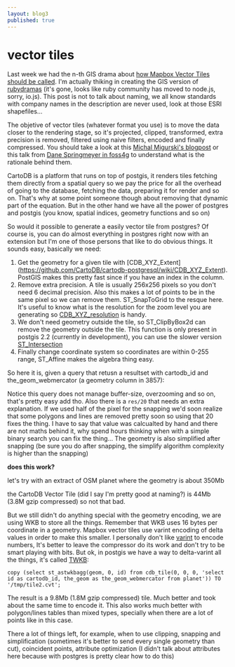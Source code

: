 ```yaml
---
layout: blog3
published: true
---
```


# vector tiles

Last week we had the n-th GIS drama about [how Mapbox Vector Tiles should be called](https://twitter.com/pwramsey/status/577959264678850561). I'm actually thiking in creating the GIS version of [rubydramas](https://news.ycombinator.com/item?id=4487963) (it's gone, looks like ruby community has moved to node.js, sorry, io.js). This post is not to talk about naming, we all know standards with company names in the description are never used, look at those ESRI shapefiles...

The objetive of vector tiles (whatever format you use) is to move the data closer to the rendering stage, so it's projected, clipped, transformed, extra precision is removed, filtered using naive filters, encoded and finally compressed. You should take a look at this [Michal Migurski's blogpost](http://mike.teczno.com/notes/postgreslessness-mapnik-vectiles.html) or this talk from [Dane Springmeyer in foss4g](https://2015.foss4g-na.org/sites/default/files/slides/foss4g-2015-sf-springmeyer.pdf) to understand what is the rationale behind them.


CartoDB is a platform that runs on top of postgis, it renders tiles fetching them directly from a spatial query so we pay the price for all the overhead of going to the database, fetching the data, preparing it for render and so on. That's why at some point someone though about removing that dynamic part of the equation. But in the other hand we have all the power of postgres and postgis (you know, spatial indices, geometry functions and so on)

So would it possible to generate a easily vector tile from postgres? Of course is, you can do almost everything in postgres right now with an extension but I'm one of those persons that like to do obvious things. It sounds easy, basically we need:

 1. Get the geometry for a given tile with [CDB_XYZ_Extent] (https://github.com/CartoDB/cartodb-postgresql/wiki/CDB_XYZ_Extent). PostGIS makes this pretty fast since if you have an index in the column.
 1. Remove extra precision. A tile is usually 256x256 pixels so you don't need 6 decimal precision. Also this makes a lot of points to be in the same pixel so we can remove them. ST_SnapToGrid to the resque here. It's useful to know what is the resolution for the zoom level you are generating so [CDB_XYZ_resolution](https://github.com/CartoDB/cartodb-postgresql/wiki/CDB_XYZ_Resolution) is handy.
 1. We don't need geometry outside the tile, so ST_ClipByBox2d can remove the geometry outside the tile. This function is only present in postgis 2.2 (currently in development), you can use the slower version [ST_Intersection](http://postgis.refractions.net/docs/ST_Intersection.html)
 1. Finally change coordinate system so coordinates are within 0-255 range, ST_Affine makes the algebra thing easy.

 So here it is, given a query that retusn a resultset with cartodb_id and the_geom_webmercator (a geometry column in 3857):

<script src="https://gist.github.com/javisantana/2b12dcb66958ae0680ff.js"></script>

Notice this query does not manage buffer-size, overzooming and so on, that's pretty easy add tho. Also there is a ``res/20`` that needs an extra explanation. If we used half of the pixel for the snapping we'd soon realize that some polygons and lines are removed pretty soon so using that 20 fixes the thing. I have to say that value was calcualted by hand and there are not maths behind it, why spend hours thinking when with a simple binary search you can fix the thing... The geometry is also simplified after snapping (be sure you do after snapping, the simplify algorithm complexity is higher than the snapping)

**does this work?**

let's try with an extract of OSM planet where the geometry is about 350Mb

<script src="https://gist.github.com/javisantana/31d470bc5e858c6d74b5.js"></script>

the CartoDB Vector Tile (did I say I'm pretty good at naming?) is 44Mb (3.8M gzip compressed) so not that bad.

But we still didn't do anything special with the geometry encoding, we are using WKB to store all the things. Remember that WKB uses 16 bytes per coordinate in a geometry. Mapbox vector tiles use varint encoding of delta values in order to make this smaller. I personally don't like [varint](https://developers.google.com/protocol-buffers/docs/encoding#varints) to encode numbers, It's better to leave the compressor do its work and don't try to be smart playing with bits. But ok, in postgis we have a way to delta-varint all the things, it's called [TWKB](https://github.com/TWKB/Specification):

```
copy (select st_astwkbagg(geom, 0, id) from cdb_tile(0, 0, 0, 'select id as cartodb_id, the_geom as the_geom_webmercator from planet')) TO '/tmp/tile2.cvt';
```

The result is a 9.8Mb (1.8M gzip compressed) tile. Much better and took about the same time to encode it. This also works much better with polygon/lines tables than mixed types, specially when there are a lot of points like in this case.

There a lot of things left, for example, when to use clipping, snapping and simplification (sometimes it's better to send every single geometry than cut), coincident points, attribute optimization (I didn't talk about attributes here because with postgres is pretty clear how to do this)

